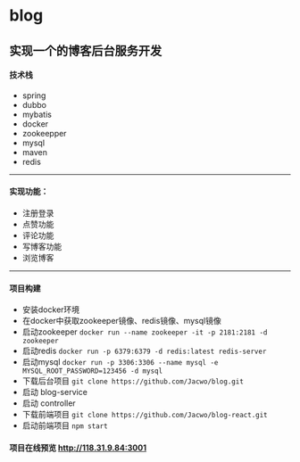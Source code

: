 # blog
## 实现一个的博客后台服务开发
#### 技术栈
- spring
- dubbo
- mybatis
- docker
- zookeepper
- mysql 
- maven 
- redis
---------------------------
#### 实现功能：
- 注册登录
- 点赞功能
- 评论功能
- 写博客功能
- 浏览博客
---------------------------
#### 项目构建
* 安装docker环境 
* 在docker中获取zookeeper镜像、redis镜像、mysql镜像
* 启动zookeeper ```docker run --name zookeeper -it -p 2181:2181 -d zookeeper```
* 启动redis ```docker run -p 6379:6379 -d redis:latest redis-server```
* 启动mysql ```docker run -p 3306:3306 --name mysql -e MYSQL_ROOT_PASSWORD=123456 -d mysql```
* 下载后台项目 ```git clone https://github.com/Jacwo/blog.git``` 
* 启动 blog-service 
* 启动 controller 
* 下载前端项目 ```git clone https://github.com/Jacwo/blog-react.git```
* 启动前端项目 ```npm start```


#### 项目在线预览 http://118.31.9.84:3001



